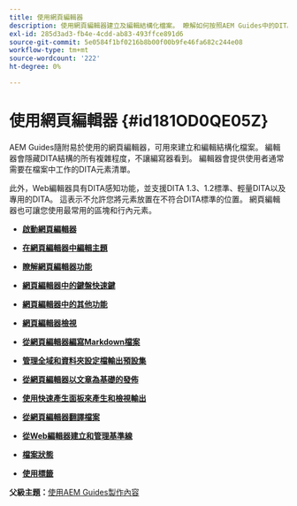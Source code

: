 ```yaml
---
title: 使用網頁編輯器
description: 使用網頁編輯器建立及編輯結構化檔案。 瞭解如何按照AEM Guides中的DITA標準使用網頁編輯器。
exl-id: 285d3ad3-fb4e-4cdd-ab83-493ffce891d6
source-git-commit: 5e0584f1bf0216b8b00f00b9fe46fa682c244e08
workflow-type: tm+mt
source-wordcount: '222'
ht-degree: 0%

---
```


# 使用網頁編輯器 {#id181OD0QE05Z}

AEM Guides隨附易於使用的網頁編輯器，可用來建立和編輯結構化檔案。 編輯器會隱藏DITA結構的所有複雜程度，不讓編寫器看到。 編輯器會提供使用者通常需要在檔案中工作的DITA元素清單。

此外，Web編輯器具有DITA感知功能，並支援DITA 1.3、1.2標準、輕量DITA以及專用的DITA。 這表示不允許您將元素放置在不符合DITA標準的位置。 網頁編輯器也可讓您使用最常用的區塊和行內元素。

- **[啟動網頁編輯器](web-editor-launch-editor.md)**

- **[在網頁編輯器中編輯主題](web-editor-edit-topics.md)**

- **[瞭解網頁編輯器功能](web-editor-features.md)**

- **[網頁編輯器中的鍵盤快速鍵](web-editor-keyboard-shortcuts.md)**

- **[網頁編輯器中的其他功能](web-editor-other-features.md)**

- **[網頁編輯器檢視](web-editor-views.md)**

- **[從網頁編輯器編寫Markdown檔案](web-editor-markdown-topic.md)**

- **[管理全域和資料夾設定檔輸出預設集](web-editor-manage-output-presets.md)**

- **[從網頁編輯器以文章為基礎的發佈](web-editor-article-publishing.md)**

- **[使用快速產生面板來產生和檢視輸出](web-editor-quick-generate-panel.md)**

- **[從網頁編輯器翻譯檔案](translate-documents-web-editor.md)**

- **[從Web編輯器建立和管理基準線](web-editor-baseline.md)**

- **[檔案狀態](web-editor-document-states.md)**

- **[使用標籤](web-editor-use-label.md)**


**父級主題：**[&#x200B;使用AEM Guides製作內容](authoring-content-xml-doc.md)
